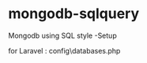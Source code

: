 # mongodb-sqlquery
Mongodb using SQL style
-Setup

for Laravel :
    config\databases.php
    
    
